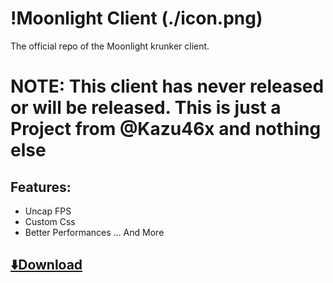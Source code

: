 # !Moonlight Client (./icon.png)
The official repo of the Moonlight  krunker client.  

# NOTE: This client has never released or will be released. This is just a Project from @Kazu46x and nothing else 

## Features:
  - Uncap FPS
  - Custom Css
  - Better Performances
 ... And More

## [⬇️Download](https://there-is-no-download-idiot)
